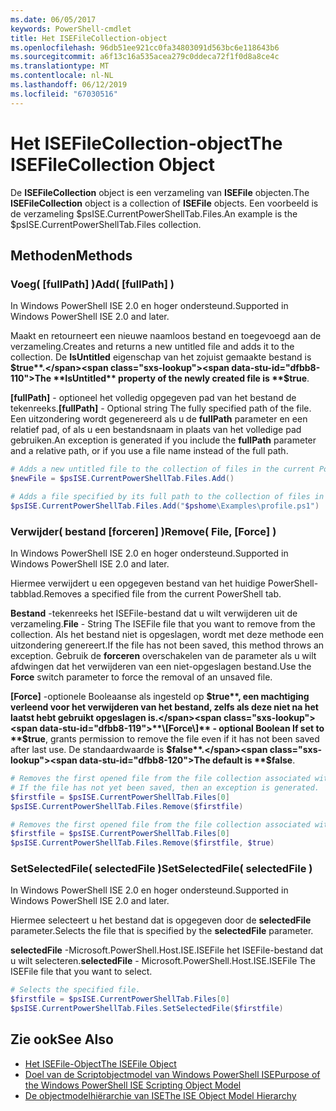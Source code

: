 ```yaml
---
ms.date: 06/05/2017
keywords: PowerShell-cmdlet
title: Het ISEFileCollection-object
ms.openlocfilehash: 96db51ee921cc0fa34803091d563bc6e118643b6
ms.sourcegitcommit: a6f13c16a535acea279c0ddeca72f1f0d8a8ce4c
ms.translationtype: MT
ms.contentlocale: nl-NL
ms.lasthandoff: 06/12/2019
ms.locfileid: "67030516"
---
```

# <a name="the-isefilecollection-object"></a><span data-ttu-id="dfbb8-103">Het ISEFileCollection-object</span><span class="sxs-lookup"><span data-stu-id="dfbb8-103">The ISEFileCollection Object</span></span>

<span data-ttu-id="dfbb8-104">De **ISEFileCollection** object is een verzameling van **ISEFile** objecten.</span><span class="sxs-lookup"><span data-stu-id="dfbb8-104">The **ISEFileCollection** object is a collection of **ISEFile** objects.</span></span> <span data-ttu-id="dfbb8-105">Een voorbeeld is de verzameling $psISE.CurrentPowerShellTab.Files.</span><span class="sxs-lookup"><span data-stu-id="dfbb8-105">An example is the $psISE.CurrentPowerShellTab.Files collection.</span></span>

## <a name="methods"></a><span data-ttu-id="dfbb8-106">Methoden</span><span class="sxs-lookup"><span data-stu-id="dfbb8-106">Methods</span></span>

### <a name="add-fullpath-"></a><span data-ttu-id="dfbb8-107">Voeg\( \[fullPath\] \)</span><span class="sxs-lookup"><span data-stu-id="dfbb8-107">Add\( \[fullPath\] \)</span></span>

<span data-ttu-id="dfbb8-108">In Windows PowerShell ISE 2.0 en hoger ondersteund.</span><span class="sxs-lookup"><span data-stu-id="dfbb8-108">Supported in Windows PowerShell ISE 2.0 and later.</span></span>

<span data-ttu-id="dfbb8-109">Maakt en retourneert een nieuwe naamloos bestand en toegevoegd aan de verzameling.</span><span class="sxs-lookup"><span data-stu-id="dfbb8-109">Creates and returns a new untitled file and adds it to the collection.</span></span> <span data-ttu-id="dfbb8-110">De **IsUntitled** eigenschap van het zojuist gemaakte bestand is **$true**.</span><span class="sxs-lookup"><span data-stu-id="dfbb8-110">The **IsUntitled** property of the newly created file is **$true**.</span></span>

<span data-ttu-id="dfbb8-111">**\[fullPath\]**  - optioneel het volledig opgegeven pad van het bestand de tekenreeks.</span><span class="sxs-lookup"><span data-stu-id="dfbb8-111">**\[fullPath\]** - Optional string The fully specified path of the file.</span></span> <span data-ttu-id="dfbb8-112">Een uitzondering wordt gegenereerd als u de **fullPath** parameter en een relatief pad, of als u een bestandsnaam in plaats van het volledige pad gebruiken.</span><span class="sxs-lookup"><span data-stu-id="dfbb8-112">An exception is generated if you include the **fullPath** parameter and a relative path, or if you use a file name instead of the full path.</span></span>

```powershell
# Adds a new untitled file to the collection of files in the current PowerShell tab.
$newFile = $psISE.CurrentPowerShellTab.Files.Add()

# Adds a file specified by its full path to the collection of files in the current PowerShell tab.
$psISE.CurrentPowerShellTab.Files.Add("$pshome\Examples\profile.ps1")
```

### <a name="remove-file-force-"></a><span data-ttu-id="dfbb8-113">Verwijder\( bestand \[forceren\] \)</span><span class="sxs-lookup"><span data-stu-id="dfbb8-113">Remove\( File, \[Force\] \)</span></span>

<span data-ttu-id="dfbb8-114">In Windows PowerShell ISE 2.0 en hoger ondersteund.</span><span class="sxs-lookup"><span data-stu-id="dfbb8-114">Supported in Windows PowerShell ISE 2.0 and later.</span></span>

<span data-ttu-id="dfbb8-115">Hiermee verwijdert u een opgegeven bestand van het huidige PowerShell-tabblad.</span><span class="sxs-lookup"><span data-stu-id="dfbb8-115">Removes a specified file from the current PowerShell tab.</span></span>

<span data-ttu-id="dfbb8-116">**Bestand** -tekenreeks het ISEFile-bestand dat u wilt verwijderen uit de verzameling.</span><span class="sxs-lookup"><span data-stu-id="dfbb8-116">**File** - String The ISEFile file that you want to remove from the collection.</span></span> <span data-ttu-id="dfbb8-117">Als het bestand niet is opgeslagen, wordt met deze methode een uitzondering genereert.</span><span class="sxs-lookup"><span data-stu-id="dfbb8-117">If the file has not been saved, this method throws an exception.</span></span> <span data-ttu-id="dfbb8-118">Gebruik de **forceren** overschakelen van de parameter als u wilt afdwingen dat het verwijderen van een niet-opgeslagen bestand.</span><span class="sxs-lookup"><span data-stu-id="dfbb8-118">Use the **Force** switch parameter to force the removal of an unsaved file.</span></span>

<span data-ttu-id="dfbb8-119">**\[Force\]**  -optionele Booleaanse als ingesteld op **$true**, een machtiging verleend voor het verwijderen van het bestand, zelfs als deze niet na het laatst hebt gebruikt opgeslagen is.</span><span class="sxs-lookup"><span data-stu-id="dfbb8-119">**\[Force\]** - optional Boolean If set to **$true**, grants permission to remove the file even if it has not been saved after last use.</span></span> <span data-ttu-id="dfbb8-120">De standaardwaarde is **$false**.</span><span class="sxs-lookup"><span data-stu-id="dfbb8-120">The default is **$false**.</span></span>

```powershell
# Removes the first opened file from the file collection associated with the current PowerShell tab.
# If the file has not yet been saved, then an exception is generated.
$firstfile = $psISE.CurrentPowerShellTab.Files[0]
$psISE.CurrentPowerShellTab.Files.Remove($firstfile)

# Removes the first opened file from the file collection associated with the current PowerShell tab, even if it has not been saved.
$firstfile = $psISE.CurrentPowerShellTab.Files[0]
$psISE.CurrentPowerShellTab.Files.Remove($firstfile, $true)
```

### <a name="setselectedfile-selectedfile-"></a><span data-ttu-id="dfbb8-121">SetSelectedFile\( selectedFile \)</span><span class="sxs-lookup"><span data-stu-id="dfbb8-121">SetSelectedFile\( selectedFile \)</span></span>

<span data-ttu-id="dfbb8-122">In Windows PowerShell ISE 2.0 en hoger ondersteund.</span><span class="sxs-lookup"><span data-stu-id="dfbb8-122">Supported in Windows PowerShell ISE 2.0 and later.</span></span>

<span data-ttu-id="dfbb8-123">Hiermee selecteert u het bestand dat is opgegeven door de **selectedFile** parameter.</span><span class="sxs-lookup"><span data-stu-id="dfbb8-123">Selects the file that is specified by the **selectedFile** parameter.</span></span>

<span data-ttu-id="dfbb8-124">**selectedFile** -Microsoft.PowerShell.Host.ISE.ISEFile het ISEFile-bestand dat u wilt selecteren.</span><span class="sxs-lookup"><span data-stu-id="dfbb8-124">**selectedFile** - Microsoft.PowerShell.Host.ISE.ISEFile The ISEFile file that you want to select.</span></span>

```powershell
# Selects the specified file.
$firstfile = $psISE.CurrentPowerShellTab.Files[0]
$psISE.CurrentPowerShellTab.Files.SetSelectedFile($firstfile)
```

## <a name="see-also"></a><span data-ttu-id="dfbb8-125">Zie ook</span><span class="sxs-lookup"><span data-stu-id="dfbb8-125">See Also</span></span>

- [<span data-ttu-id="dfbb8-126">Het ISEFile-Object</span><span class="sxs-lookup"><span data-stu-id="dfbb8-126">The ISEFile Object</span></span>](The-ISEFile-Object.md)
- [<span data-ttu-id="dfbb8-127">Doel van de Scriptobjectmodel van Windows PowerShell ISE</span><span class="sxs-lookup"><span data-stu-id="dfbb8-127">Purpose of the Windows PowerShell ISE Scripting Object Model</span></span>](Purpose-of-the-Windows-PowerShell-ISE-Scripting-Object-Model.md)
- [<span data-ttu-id="dfbb8-128">De objectmodelhiërarchie van ISE</span><span class="sxs-lookup"><span data-stu-id="dfbb8-128">The ISE Object Model Hierarchy</span></span>](The-ISE-Object-Model-Hierarchy.md)
